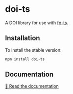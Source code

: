 # doi-ts

A DOI library for use with [fp-ts].

## Installation

To install the stable version:

```sh
npm install doi-ts
```

## Documentation

[📘 Read the documentation][docs]

[docs]: https://thewilkybarkid.github.io/doi-ts/
[fp-ts]: https://gcanti.github.io/fp-ts/
